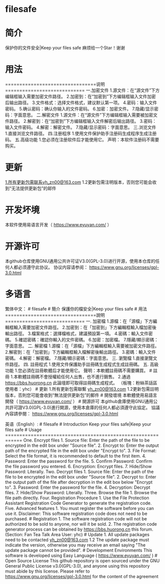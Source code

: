 # filesafe
# 简介
保护你的文件安全|Keep your files safe
麻烦给一个Star！谢谢
# 用法
================================说明============================
一.加密文件
   1.源文件：在“源文件”下方编辑框输入需要加密文件路径。
   2.加密到：在“加密到”下方编辑框输入文件加密后输出路径。
   3.文件格式：选择文件格式，建议默认第一项。
   4.密码：输入文件密码。
   5.确认密码：确认你输入的文件密码。
   6.加密：加密文件。
   7.隐藏/显示密码：字面意思。
二.解密文件
   1.源文件：在“源文件”下方编辑框输入需要被加密文件路径。
   2.解密到：在“加密到”下方编辑框输入文件解密后输出路径。
   3.密码：输入文件密码。
   4.解密：解密文件。
   7.隐藏/显示密码：字面意思。
三.浏览文件
   1.直接浏览文件路径。
四.注册程序
   1.使用文件保护助手注册码生成程序生成注册码。
五.高级功能
   1.您必须在注册软件后才能使用它。
声明：本软件注册码不需要购买。
# 更新
1.所有更新包需联系yh_zn00@163.com
  1.2更新包需注明版本，否则您可能会收到“无法提供更新包”的邮件
# 开发坏境
本软件使用易语言开发（ https://www.eyuyan.com/ ）
# 开源许可
本github仓库使用GNU通用公共许可证V3.0(GPL-3.0)进行开源，使用本仓库的任何人都必须遵守此协议。
协议内容请参阅： https://www.gnu.org/licenses/gpl-3.0.html
# 多语言
  繁体中文：
    # filesafe
    # 簡介
    保護你的檔安全|Keep your files safe
    # 用法
    ================================說明============================
    一. 加密檔
       1.源檔：在「源檔」下方編輯框輸入需要加密文件路徑。
       2.加密到：在「加密到」下方編輯框輸入檔加密後輸出路徑。
       3.檔案格式：選擇檔格式，建議預設第一項。
       4.密碼：輸入文件密碼。
       5.確認密碼：確認你輸入的文件密碼。
       6.加密：加密檔。
       7.隱藏/顯示密碼：字面意思。
    二. 解密檔
       1.源檔：在「源檔」下方編輯框輸入需要被加密文件路徑。
       2.解密到：在「加密到」下方編輯框輸入檔解密後輸出路徑。
       3.密碼：輸入文件密碼。
       4.解密：解密檔。
       7.隱藏/顯示密碼：字面意思。
    三. 瀏覽檔
       1.直接瀏覽文件路徑。
    四. 註冊程式
       1.使用文件保護助手註冊碼生成程式生成註冊碼。
    五. 高級功能
       1.您必須在註冊軟體后才能使用它。
    聲明：本軟體註冊碼不需要購買。
    # 註冊
    1.本軟體註冊碼不會授權給任何人出售，也不進行銷售。
    2.通過  https://bbs.huorong.cn  此論壇即可取得註冊碼生成程式。 （板塊：粉絲茶話區 使用者：yhc）
    # 更新
    1.所有更新包需聯繫 yh_zn00@163.com
      1.2更新包需註明版本，否則您可能會收到“無法提供更新包”的郵件
    # 開發壞境
    本軟體使用易語言開發（ https://www.eyuyan.com/ ）
    # 開源許可
    本github倉庫使用GNU通用公共許可證V3.0(GPL-3.0)進行開源，使用本倉庫的任何人都必須遵守此協定。
    協議內容請參閱： https://www.gnu.org/licenses/gpl-3.0.html
  
   
   
   英语（English）:
     # filesafe
    # Introduction
    Keep your files safe|Keep your files safe
    # Usage
    ============================================================
    One. Encrypt files
       1. Source file: Enter the path of the file to be encrypted in the edit box under "Source file".
       2. Encrypt to: Enter the output path of the encrypted file in the edit box under "Encrypt to".
       3. File Format: Select the file format, it is recommended to default to the first item.
       4. Password: Enter the password for the file.
       5. Confirm Password: Confirm the file password you entered.
       6. Encryption: Encrypt files.
       7. Hide/Show Password: Literally.
    Two. Decrypt files
       1. Source file: Enter the path of the file to be encrypted in the edit box under "Source file".
       2. Decrypt to: Enter the output path of the file after decryption in the edit box below "Encrypt to".
       3. Password: Enter the password for the file.
       4. Decryption: Decrypt files.
       7. Hide/Show Password: Literally.
    Three. Browse the file
       1. Browse the file path directly.
    Four. Registration Procedure
       1. Use the File Protection Assistant Registration Code Generator to generate the registration code.
    Five. Advanced features
       1. You must register the software before you can use it.
    Disclaimer: This software registration code does not need to be purchased.
    # Registration
    1. The software registration code will not be authorized to be sold to anyone, nor will it be sold.
    2. The registration code generator process can be obtained by  https://bbs.huorong.cn  this forum. (Section: Fan Tea Talk Area User: yhc)
    # Update
    1. All update packages need to be contacted yh_zn00@163.com
      1.2 The update package must indicate the version, otherwise you may receive an email saying "The update package cannot be provided".
    # Development Environments
    This software is developed using Easy Language ( https://www.eyuyan.com/ )
    # Open Source License
    This github repository is open sourced under the GNU General Public License v3.0(GPL-3.0), and anyone using this repository must abide by this license.
    Please refer to  https://www.gnu.org/licenses/gpl-3.0.html for the content of the agreement
